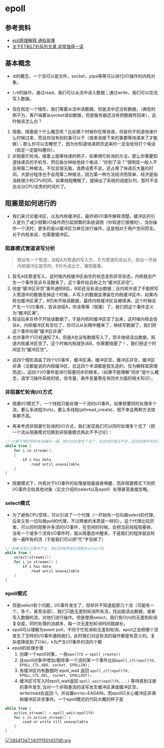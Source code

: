 # epoll

## 参考资料

- [epll原理解释 通俗易懂](https://www.zhihu.com/question/20122137/answer/14049112)
- [关于ET和LT的系列文章 非常值得一读](http://blog.chinaunix.net/uid/28541347/sid-193117-list-1.html)

## 基本概念

- `流`的概念，一个流可以是文件，socket，pipe等等可以进行I/O操作的内核对象。
- `I/O`的操作，通过read，我们可以从流中读入数据；通过write，我们可以往流写入数据。

- 现在假定一个情形，我们需要从流中读数据，但是流中还没有数据，（典型的例子为，客户端要从socket读如数据，但是服务器还没有把数据传回来），这时候该怎么办？

1. 阻塞。阻塞是个什么概念呢？比如某个时候你在等快递，但是你不知道快递什么时候过来，而且你没有别的事可以干（或者说接下来的事要等快递来了才能做）；那么你可以去睡觉了，因为你知道快递把货送来时一定会给你打个电话（假定一定能叫醒你）。
1. 非阻塞忙轮询。接着上面等快递的例子，如果用忙轮询的方法，那么你需要知道快递员的手机号，然后每分钟给他挂个电话：“你到了没？”很明显一般人不会用第二种做法，不仅显很无脑，浪费话费不说，还占用了快递员大量的时间。大部分程序也不会用第二种做法，因为第一种方法经济而简单，经济是指消耗很少的CPU时间，如果线程睡眠了，就掉出了系统的调度队列，暂时不会去瓜分CPU宝贵的时间片了。

## 阻塞是如何进行的

- 我们来讨论缓冲区，以及内核缓冲区，最终把I/O事件解释清楚。缓冲区的引入是为了减少频繁I/O操作而引起频繁的系统调用（你知道它很慢的），当你操作一个流时，更多的是以缓冲区为单位进行操作，这是相对于用户空间而言。对于内核来说，也需要缓冲区。

### 阻塞模式管道读写分析

> 假设有一个管道，进程A为管道的写入方，Ｂ为管道的读出方。假设一开始内核缓冲区是空的，B作为读出方，被阻塞着。

1. 首先A往管道写入，这时候内核缓冲区由空的状态变到非空状态，内核就会产生一个事件告诉Ｂ该醒来了，这个事件姑且称之为“缓冲区非空”。
1. 但是“缓冲区非空”事件通知B后，B却还没有读出数据；且内核许诺了不能把写入管道中的数据丢掉这个时候，Ａ写入的数据会滞留在内核缓冲区中，如果内核也缓冲区满了，B仍未开始读数据，最终内核缓冲区会被填满，这个时候会产生一个I/O事件，告诉进程A，你该等等（阻塞）了，我们把这个事件定义为“缓冲区满”。
1. 假设后来Ｂ终于开始读数据了，于是内核的缓冲区空了出来，这时候内核会告诉A，内核缓冲区有空位了，你可以从长眠中醒来了，继续写数据了，我们把这个事件叫做“缓冲区非满”
1. 也许事件Y1已经通知了A，但是A也没有数据写入了，而Ｂ继续读出数据，知道内核缓冲区空了。这个时候内核就告诉B，你需要阻塞了！，我们把这个时间定为“缓冲区空”。

- 这四个情形涵盖了四个I/O事件，缓冲区满，缓冲区空，缓冲区非空，缓冲区非满（注都是说的内核缓冲区，且这四个术语都是我生造的，仅为解释其原理而造）。这四个I/O事件是进行阻塞同步的根本。（如果不能理解“同步”是什么概念，请学习操作系统的锁，信号量，条件变量等任务同步方面的相关知识）。

### 非阻塞忙轮询I/O方式

- 阻塞I/O模式下，一个线程只能处理一个流的I/O事件。如果想要同时处理多个流，要么多进程(fork)，要么多线程(pthread_create)，很不幸这两种方法效率都不高。

- 再来考虑非阻塞忙轮询的I/O方式，我们发现我们可以同时处理多个流了（把一个流从阻塞模式切换到非阻塞模式再此不予讨论）：

```c
// 只要不停的把所有流遍历一遍，就可以处理多个流了，但这样的做法不好，因为如果所有的流都没有数据，那么只会白白浪费CPU
while true {  
    for i in stream[];
    {
        if i has data
            read until unavailable
    }
}
```

- 阻塞模式下，内核对于I/O事件的处理是阻塞或者唤醒，而非阻塞模式下则把I/O事件交给其他对象（后文介绍的select以及epoll）处理甚至直接忽略。

### select模式

- 为了避免CPU空转，可以引进了一个代理（一开始有一位叫做select的代理，后来又有一位叫做poll的代理，不过两者的本质是一样的）。这个代理比较厉害，可以同时观察许多流的I/O事件，在空闲的时候，会把当前线程阻塞掉，当有一个或多个流有I/O事件时，就从阻塞态中醒来，于是我们的程序就会轮询一遍所有的流（于是我们可以把“忙”字去掉了）

```c
// 如果没有I/O事件产生，我们的程序就会阻塞在select处
while true {
    select(streams[])
    for i in streams[] {
        if i has data
            read until unavailable
    }
}
```

### epoll模式

- 但是select有个问题，I/O事件发生了，但却并不知道是那几个流（可能有一个，多个，甚至全部），我们只能无差别轮询所有流，找出能读出数据，或者写入数据的流，对他们进行操作。但是使用select，我们有O(n)的无差别轮询复杂度，同时处理的流越多，每一次无差别轮询时间就越长。
- epoll可以理解为event poll，不同于忙轮询和无差别轮询，epoll之会把哪个流发生了怎样的I/O事件通知我们。此时我们对这些流的操作都是有意义的。复杂度降低到了O(k)，k为产生I/O事件的流的个数
- epoll的处理步骤
  1. 创建一个epoll对象，一般`epollfd = epoll_create()`
  2. 往epoll对象中增加/删除某一个流的某一个事件比如`epoll_ctl(epollfd, EPOLL_CTL_ADD, socket, EPOLLIN);`
  3. 有缓冲区内有数据时 epoll_wait 返回 `epoll_ctl(epollfd, EPOLL_CTL_DEL, socket, EPOLLOUT);`
  4. 缓冲区可写入时epoll_wait返回 `epoll_wait(epollfd,...)` 等待直到注册的事件发生,当对一个非阻塞流的读写发生缓冲区满或缓冲区空，write/read会返回-1，并设置errno=EAGAIN。而epoll只关心缓冲区非满和缓冲区非空事件。一个epoll模式的代码大概的样子是

```c
while true {
    active_stream[] = epoll_wait(epollfd)
    for i in active_stream[] {
        read or write till unavailable
    }
}
```

[![28541347_140111501437dD.jpg](https://i.loli.net/2018/11/21/5bf4f36d77f8f.jpg)](https://i.loli.net/2018/11/21/5bf4f36d77f8f.jpg)